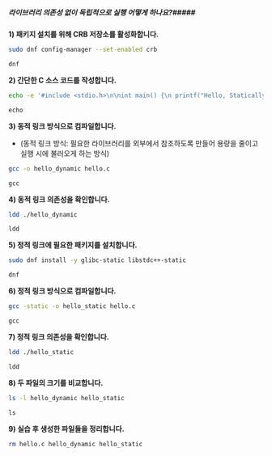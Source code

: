 ##### 라이브러리 의존성 없이 독립적으로 실행 어떻게 하나요?#####

**1) 패키지 설치를 위해 CRB 저장소를 활성화합니다.**
```bash
sudo dnf config-manager --set-enabled crb
```
```tech
dnf
```

**2) 간단한 C 소스 코드를 작성합니다.**
```bash
echo -e '#include <stdio.h>\n\nint main() {\n printf("Hello, Statically Linked World!\n");\n return 0;\n}' > hello.c
```
```tech
echo
```

**3) 동적 링크 방식으로 컴파일합니다.**
* (동적 링크 방식: 필요한 라이브러리를 외부에서 참조하도록 만들어 용량을 줄이고 실행 시에 불러오게 하는 방식)
```bash
gcc -o hello_dynamic hello.c
```
```tech
gcc
```

**4) 동적 링크 의존성을 확인합니다.**
```bash
ldd ./hello_dynamic
```
```tech
ldd
```

**5) 정적 링크에 필요한 패키지를 설치합니다.**
```bash
sudo dnf install -y glibc-static libstdc++-static
```
```tech
dnf
```

**6) 정적 링크 방식으로 컴파일합니다.**
```bash
gcc -static -o hello_static hello.c
```
```tech
gcc
```

**7) 정적 링크 의존성을 확인합니다.**
```bash
ldd ./hello_static
```
```tech
ldd
```

**8) 두 파일의 크기를 비교합니다.**
```bash
ls -l hello_dynamic hello_static
```
```tech
ls
```

**9) 실습 후 생성한 파일들을 정리합니다.**
```bash
rm hello.c hello_dynamic hello_static
```